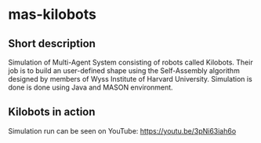 # mas-kilobots

## Short description
Simulation of Multi-Agent System consisting of robots called Kilobots. Their job is to build an user-defined shape using the Self-Assembly algorithm designed by members of Wyss Institute of Harvard University. Simulation is done is done using Java and MASON environment.

## Kilobots in action
Simulation run can be seen on YouTube: https://youtu.be/3pNi63iah6o



